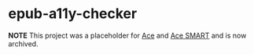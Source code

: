 # epub-a11y-checker

**NOTE** This project was a placeholder for [Ace](https://github.com/daisy/ace) and [Ace SMART](https://github.com/daisy/ace-smart) and is now archived.
